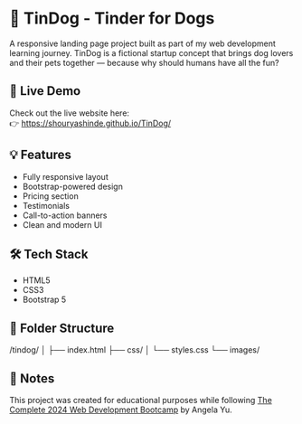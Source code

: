 # 🐶 TinDog - Tinder for Dogs

A responsive landing page project built as part of my web development learning journey. TinDog is a fictional startup concept that brings dog lovers and their pets together — because why should humans have all the fun?


## 🚀 Live Demo

Check out the live website here:  
👉 https://shouryashinde.github.io/TinDog/

## 💡 Features

- Fully responsive layout
- Bootstrap-powered design
- Pricing section
- Testimonials
- Call-to-action banners
- Clean and modern UI

## 🛠️ Tech Stack

- HTML5
- CSS3
- Bootstrap 5

## 📁 Folder Structure
/tindog/
│
├── index.html
├── css/
│ └── styles.css
└── images/
## 📌 Notes

This project was created for educational purposes while following [The Complete 2024 Web Development Bootcamp](https://www.udemy.com/course/the-complete-web-development-bootcamp/) by Angela Yu.



